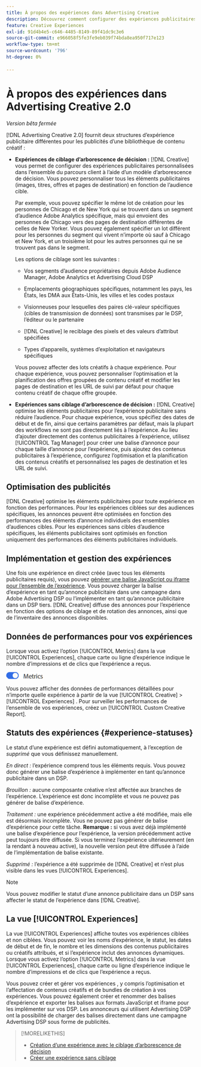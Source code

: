```yaml
---
title: À propos des expériences dans Advertising Creative
description: Découvrez comment configurer des expériences publicitaires personnalisées et optimiser les éléments publicitaires en fonction des performances.
feature: Creative Experiences
exl-id: 91d4b4e5-c646-4485-8149-89f41dc9c3e6
source-git-commit: e966058f5fe3fe9eb039f74bda8ea950f717e123
workflow-type: tm+mt
source-wordcount: '796'
ht-degree: 0%

---
```


# À propos des expériences dans Advertising Creative 2.0

*Version bêta fermée*

<!-- Revisit Description metadata  -->

<!-- MORE -->

[!DNL Advertising Creative 2.0] fournit deux structures d’expérience publicitaire différentes pour les publicités d’une bibliothèque de contenu créatif <!-- can use a single library only --> :

* **Expériences de ciblage d’arborescence de décision :** [!DNL Creative] vous permet de configurer des expériences publicitaires personnalisées dans l’ensemble du parcours client à l’aide d’un modèle d’arborescence de décision. Vous pouvez personnaliser tous les éléments publicitaires (images, titres, offres et pages de destination) en fonction de l’audience cible.

  Par exemple, vous pouvez spécifier le même lot de création pour les personnes de Chicago et de New York qui se trouvent dans un segment d’audience Adobe Analytics spécifique, mais qui envoient des personnes de Chicago vers des pages de destination différentes de celles de New Yorker. Vous pouvez également spécifier un lot différent pour les personnes du segment qui vivent n’importe où sauf à Chicago et New York, et un troisième lot pour les autres personnes qui ne se trouvent pas dans le segment.

  Les options de ciblage sont les suivantes :

   * Vos segments d’audience propriétaires depuis Adobe Audience Manager, Adobe Analytics et Advertising Cloud DSP

   * Emplacements géographiques spécifiques, notamment les pays, les États, les DMA aux États-Unis, les villes et les codes postaux

   * Visionneuses pour lesquelles des paires clé-valeur spécifiques (cibles de transmission de données) sont transmises par le DSP, l’éditeur ou le partenaire

   * [!DNL Creative] le reciblage des pixels et des valeurs d’attribut spécifiées

   * Types d’appareils, systèmes d’exploitation et navigateurs spécifiques

  Vous pouvez affecter des lots créatifs à chaque expérience. Pour chaque expérience, vous pouvez personnaliser l’optimisation et la planification des offres groupées de contenu créatif et modifier les pages de destination et les URL de suivi par défaut<!-- and any flexible attributes --> pour chaque contenu créatif de chaque offre groupée.

* **Expériences sans ciblage d’arborescence de décision :** [!DNL Creative] optimise les éléments publicitaires pour l’expérience publicitaire sans réduire l’audience.<!-- For first-party creatives, [!DNL Creative] serves the ads. --> Pour chaque expérience, vous spécifiez des dates de début et de fin, ainsi que certains paramètres par défaut, mais la plupart des workflows ne sont pas directement liés à l’expérience. Au lieu d’ajouter directement des contenus publicitaires à l’expérience, utilisez [!UICONTROL Tag Manager] pour créer une balise d’annonce pour chaque taille d’annonce pour l’expérience, puis ajoutez des contenus publicitaires à l’expérience, configurez l’optimisation et la planification des contenus créatifs et personnalisez les pages de destination et les URL de suivi.

## Optimisation des publicités

<!-- MORE -->
[!DNL Creative] optimise les éléments publicitaires pour toute expérience en fonction des performances. Pour les expériences ciblées sur des audiences spécifiques, les annonces peuvent être optimisées en fonction des performances des éléments d’annonce individuels des ensembles d’audiences cibles. Pour les expériences sans cibles d’audience spécifiques, les éléments publicitaires sont optimisés en fonction uniquement des performances des éléments publicitaires individuels.

## Implémentation et gestion des expériences

Une fois une expérience en direct créée (avec tous les éléments publicitaires requis), vous pouvez [générer une balise JavaScript ou iframe pour l’ensemble de l’expérience](experience-tag-export.md). Vous pouvez charger la balise d’expérience en tant qu’annonce publicitaire dans une campagne dans Adobe Advertising DSP ou l’implémenter en tant qu’annonce publicitaire dans un DSP tiers. [!DNL Creative] diffuse des annonces pour l’expérience en fonction des options de ciblage et de rotation des annonces, ainsi que de l’inventaire des annonces disponibles.

## Données de performances pour vos expériences

Lorsque vous activez l’option [!UICONTROL Metrics] dans la vue [!UICONTROL Experiences], chaque carte ou ligne d’expérience indique le nombre d’impressions et de clics que l’expérience a reçus.

![Option Mesures](/help/creative/assets/metrics-option.png "Option Mesures")

<!-- insert screen shot of Metrics option?  If not, then add instructions elsewhere -->

<!-- I don't see this as of 1/9; why only in the table view?   You can also add conversion columns in the table view. -->

Vous pouvez afficher des données de performances détaillées pour n’importe quelle expérience à partir de la vue [!UICONTROL Creative] > [!UICONTROL Experiences] . Pour surveiller les performances de l’ensemble de vos expériences, créez un [!UICONTROL Custom Creative Report].

<!--
You can [view detailed performance data for any experience](experience-performance-details.md) from the Creative > Experiences view. To monitor performance across your experiences, [create custom reports](/help/dsp/reports/report-create.md).
-->

## Statuts des expériences {#experience-statuses}

<!-- verify that these are all still the same -->

Le statut d’une expérience est défini automatiquement, à l’exception de *supprimé* que vous définissez manuellement.

*En direct :* l’expérience comprend tous les éléments requis. Vous pouvez donc générer une balise d’expérience à implémenter en tant qu’annonce publicitaire dans un DSP. <!-- A live experience may be scheduled to start in the future -->

*Brouillon :* aucune composante créative n’est affectée aux branches de l’expérience. L’expérience est donc incomplète et vous ne pouvez pas générer de balise d’expérience.

*Traitement :* une expérience précédemment active a été modifiée, mais elle est désormais incomplète. Vous ne pouvez pas générer de balise d’expérience pour cette tâche. **Remarque :** si vous avez déjà implémenté une balise d’expérience pour l’expérience, la version précédemment active peut toujours être diffusée. Si vous terminez l’expérience ultérieurement (en la rendant à nouveau active), la nouvelle version peut être diffusée à l’aide de l’implémentation de balise existante.

*Supprimé :* l’expérience a été supprimée de [!DNL Creative] et n’est plus visible dans les vues [!UICONTROL Experiences].

>[!NOTE]
>
>Vous pouvez modifier le statut d’une annonce publicitaire dans un DSP sans affecter le statut de l’expérience dans [!DNL Creative].

## La vue [!UICONTROL Experiences]

La vue [!UICONTROL Experiences] affiche toutes vos expériences ciblées et non ciblées. Vous pouvez voir les noms d’expérience, le statut, les dates de début et de fin, le nombre et les dimensions des contenus publicitaires ou créatifs attribués, et si l’expérience inclut des annonces dynamiques. Lorsque vous activez l’option [!UICONTROL Metrics] dans la vue [!UICONTROL Experiences], chaque carte ou ligne d’expérience indique le nombre d’impressions et de clics que l’expérience a reçus.

Vous pouvez créer et gérer vos expériences , y compris l’optimisation et l’affectation de contenus créatifs et de bundles de création à vos expériences. Vous pouvez également créer et renommer des balises d’expérience et exporter les balises aux formats JavaScript et iframe pour les implémenter sur vos DSP. Les annonceurs qui utilisent Advertising DSP ont la possibilité de charger des balises directement dans une campagne Advertising DSP sous forme de publicités.

<!--
### Available actions

* [Download data within the view](experience-download-view.md)

        + [Assign and unassign creative bundles to a final node](/help/creative/experiences/experience-assign-creative-bundles.md)
* Experiences with decision tree targeting: [Create](/help/creative/experiences/experience-create-targeting.md) and [edit](/help/creative/experiences/experience-edit-targeting.md) experiences, [assign and unassign creative bundles](/help/creative/experiences/experience-assign-creative-bundles.md), [customize creative optimization and scheduling](/help/creative/experiences/experience-optimization-scheduling-targeting.md), and [customize the tracking URLs for creatives](/help/creative/experiences/experience-tracking-urls-targeting.md)

* Experiences without decision tree targeting: [Create](experience-create-no-targeting.md) and [edit](/help/creative/experiences/experience-edit-no-targeting.md)

* [Clone](experience-clone.md) an experience

* [Preview](experience-preview.md) an experience

* [Share a demo URL](experience-share-demo-url.md) for an experience

* [Export ad tags for an experience](experience-tag-export.md)

* [Delete](experience-delete.md) an experience

-->

<!-- You can add or remove labels for your experiences.-->

<!-- Add links to workflows once they're done -->

>[!MORELIKETHIS]
>
>* [Création d’une expérience avec le ciblage d’arborescence de décision](experience-create-targeting.md)
>* [Créer une expérience sans ciblage](experience-create-no-targeting.md)
